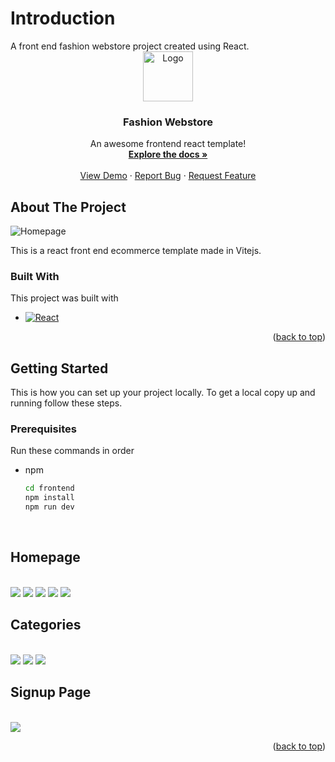 <h1>Introduction</h1>
A front end fashion webstore project created using React.

<!-- PROJECT LOGO -->
<br />
<div align="center">
  <a href="https://github.com/s7xdd/fashion-store">
    <img src="frontend/src/assets/logo.webp" alt="Logo" width="80" height="80">
  </a>

  <h3 align="center">Fashion Webstore</h3>

  <p align="center">
    An awesome frontend react template!
    <br />
    <a href="https://github.com/s7xdd/fashion-store"><strong>Explore the docs »</strong></a>
    <br />
    <br />
    <a href="https://github.com/s7xdd/fashion-store">View Demo</a>
    ·
    <a href="https://github.com/s7xdd/fashion-store/issues/new?labels=bug&template=bug-report---.md">Report Bug</a>
    ·
    <a href=https://github.com/s7xdd/fashion-store/issues/new?labels=enhancement&template=feature-request---.md">Request Feature</a>
  </p>
</div>

## About The Project

<img src="screenshots/Home1.png" alt="Homepage">

This is a react front end ecommerce template made in Vitejs. 

### Built With

This project was built with

* [![React][React.js]][React-url]

<p align="right">(<a href="#readme-top">back to top</a>)</p>


<!-- GETTING STARTED -->
## Getting Started

This is how you can set up your project locally.
To get a local copy up and running follow these steps.

### Prerequisites

Run these commands in order
* npm
  ```sh
  cd frontend
  npm install
  npm run dev
  ```
  
<br/>
<h2>Homepage</h2>
<br/>
<img src="screenshots/Home2.png">
<img src="screenshots/Home3.png">
<img src="screenshots/Home4.png">
<img src="screenshots/Home5.png">
<img src="screenshots/Home6.png">

<br/>
<h2>Categories</h2>
<br/>
<img src="screenshots/Category1.png">
<img src="screenshots/Category2.png">
<img src="screenshots/Category3.png">

<br/>
<h2>Signup Page</h2>
<br/>
<img src="screenshots/Signup.png">



<p align="right">(<a href="#readme-top">back to top</a>)</p>

[React.js]: https://img.shields.io/badge/React-20232A?style=for-the-badge&logo=react&logoColor=61DAFB
[React-url]: https://reactjs.org/
